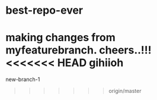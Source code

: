 # best-repo-ever
making changes from myfeaturebranch. cheers..!!!
<<<<<<< HEAD
gihiioh
=======
new-branch-1
>>>>>>> origin/master
